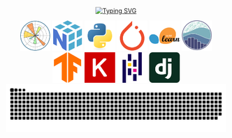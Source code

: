 <div align="center">
  
  [![Typing SVG](https://readme-typing-svg.demolab.com?font=Fira+Code&size=25&pause=1000&width=750&lines=ML-engineer+%7C+Data+Scientist++%7C+Python+developer)](https://git.io/typing-svg)
</div>


<div align="center">
  <img src="images/matplotlib.svg" alt="Matplotlib" width="70" height="70"/>
  <img src="images/numpy.svg" alt="NumPy" width="70" height="70"/>
  <img src="images/python.svg" alt="Python" width="70" height="70"/>
  <img src="images/pytorch.svg" alt="PyTorch" width="70" height="70"/>
  <img src="images/scikitlearn.svg" alt="scikit-learn" width="70" height="70"/>
  <img src="images/seaborn.svg" alt="Seaborn" width="70" height="70"/>
  <img src="images/tensorflow.svg" alt="TensorFlow" width="70" height="70"/>
  <img src="images/keras.svg" alt="Keras" width="70" height="70"/>
  <img src="images/pandas.svg" alt="Pandas" width="70" height="70"/>
  <img src="images/django-icon.svg" alt="Django" width="70" height="70"/>
</div>

<img src="images/snake.svg">
